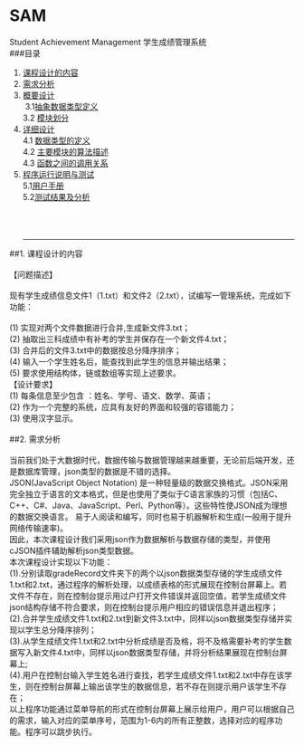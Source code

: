 # SAM
Student Achievement Management 学生成绩管理系统<br/>
###目录
1. [课程设计的内容](#课程设计的内容)<br/>
2. [需求分析](#需求分析)<br/>
3. [概要设计](#概要设计)<br/>
  3.1[抽象数据类型定义](#抽象数据类型定义)<br/>
  3.2 [模块划分](#模块划分)<br/>
4. [详细设计](#详细设计)<br/>
  4.1 [数据类型的定义](#数据类型的定义)<br/>
  4.2 [主要模块的算法描述](#主要模块的算法描述)<br/>
  4.3 [函数之间的调用关系](#函数之间的调用关系)<br/>
5. [程序运行说明与测试](#程序运行说明与测试)<br/>
  5.1[用户手册](#用户手册)<br/>
  5.2[测试结果及分析](#测试结果及分析)<br/>
  <br/><br/>
  <hr/>
  
<a name="课程设计的内容"></a>
##1. 课程设计的内容<br/>  
    【问题描述】<br/>  
    现有学生成绩信息文件1（1.txt）和文件2（2.txt），试编写一管理系统，完成如下功能：<br/>  
    (1) 实现对两个文件数据进行合并,生成新文件3.txt；<br/>
    (2) 抽取出三科成绩中有补考的学生并保存在一个新文件4.txt；<br/>
    (3) 合并后的文件3.txt中的数据按总分降序排序；<br/>
    (4) 输入一个学生姓名后，能查找到此学生的信息并输出结果；<br/>
    (5) 要求使用结构体，链或数组等实现上述要求。<br/>
    【设计要求】<br/>
    (1) 每条信息至少包含 ：姓名、学号、语文、数学、英语；<br/>
    (2) 作为一个完整的系统，应具有友好的界面和较强的容错能力；<br/>
    (3) 使用汉字显示。<br/>
    <br/>
<a name="需求分析"></a>
##2. 需求分析<br/>  
      当前我们处于大数据时代，数据传输与数据管理越来越重要，无论前后端开发，还是数据库管理，json类型的数据是不错的选择。<br/>
      JSON(JavaScript Object Notation) 是一种轻量级的数据交换格式。JSON采用完全独立于语言的文本格式，但是也使用了类似于C语言家族的习惯（包括C、C++、C#、Java、JavaScript、Perl、Python等）。这些特性使JSON成为理想的数据交换语言。 易于人阅读和编写，同时也易于机器解析和生成(一般用于提升网络传输速率)。<br/>
      因此，本次课程设计我们采用json作为数据解析与数据存储的类型，并使用cJSON插件辅助解析json类型数据。<br/>
      本次课程设计实现以下功能：<br/>
      (1).分别读取gradeRecord文件夹下的两个以json数据类型存储的学生成绩文件1.txt和2.txt，通过程序的解析处理，以成绩表格的形式展现在控制台屏幕上。若文件不存在，则在控制台提示用过户打开文件错误并返回空值，若学生成绩文件json结构存储不符合要求，则在控制台提示用户相应的错误信息并退出程序；<br/>
      (2).合并学生成绩文件1.txt和2.txt到新文件3.txt中，同样以json数据类型存储并实现以学生总分降序排列；<br/>
      (3).从学生成绩文件1.txt和2.txt中分析成绩是否及格，将不及格需要补考的学生数据写入新文件4.txt中，同样以json数据类型存储，并将分析结果展现在控制台屏幕上;<br/>
      (4).用户在控制台输入学生姓名进行查找，若学生成绩文件1.txt和2.txt中存在该学生，则在控制台屏幕上输出该学生的数据信息，若不存在则提示用户该学生不存在；<br/>
      以上程序功能通过菜单导航的形式在控制台屏幕上展示给用户，用户可以根据自己的需求，输入对应的菜单序号，范围为1-6内的所有正整数，选择对应的程序功能。程序可以跳步执行。<br/>

